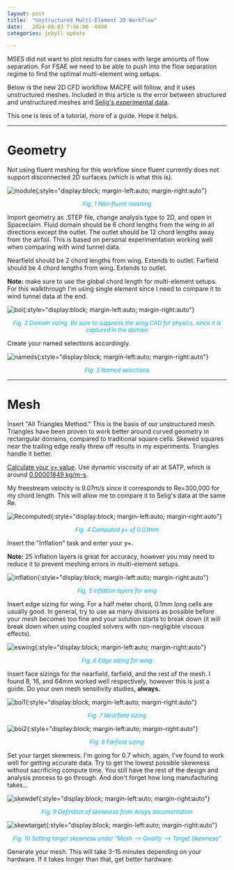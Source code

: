 ```yaml
---
layout: post
title:  "Unstructured Multi-Element 2D Workflow"
date:   2024-08-03 7:46:00 -0400
categories: jekyll update

---
```

MSES did not want to plot results for cases with large amounts of flow separation. For FSAE we need to be able to push into the flow separation regime to find the optimal multi-element wing setups.

Below is the new 2D CFD workflow MACFE will follow, and it uses unstructured meshes. Included in this article is the error between structured and unstructured meshes and [Selig's experimental data](https://m-selig.ae.illinois.edu/pd.html).

This one is less of a tutorial, more of a guide. Hope it helps.

---
# Geometry
Not using fluent meshing for this workflow since fluent currently does not support disconnected 2D surfaces (which is what this is).

![module](/assets/images/module.jpg){:style="display:block; margin-left:auto; margin-right:auto"}
<p align = "center"><font size = "2" color="#00aaff"><i>Fig. 1 Non-fluent meshing</i></font></p>

Import geometry as .STEP file, change analysis type to 2D, and open in Spaceclaim. Fluid domain should be 6 chord lengths from the wing in all directions except the outlet. The outlet should be 12 chord lengths away from the airfoil. This is based on personal experimentation working well when comparing with wind tunnel data.

Nearfield should be 2 chord lengths from wing. Extends to outlet. Farfield should be 4 chord lengths from wing. Extends to outlet.

**Note:** make sure to use the global chord length for multi-element setups. For this walkthrough I'm using single element since I need to compare it to wind tunnel data at the end.

![boi](/assets/images/boi.jpg){:style="display:block; margin-left:auto; margin-right:auto"}
<p align = "center"><font size = "2" color="#00aaff"><i>Fig. 2 Domain sizing. Be sure to suppress the wing CAD for physics, since it is captured in the domain</i></font></p>

Create your named selections accordingly.

![nameds](/assets/images/nameds.jpg){:style="display:block; margin-left:auto; margin-right:auto"}
<p align = "center"><font size = "2" color="#00aaff"><i>Fig. 3 Named selections</i></font></p>

---
# Mesh
Insert "All Triangles Method." This is the basis of our unstructured mesh. Triangles have been proven to work better around curved geometry in rectangular domains, compared to traditional square cells. Skewed squares near the trailing edge really threw off results in my experiments. Triangles handle it better.

[Calculate your y+ value](https://www.cadence.com/en_US/home/tools/system-analysis/computational-fluid-dynamics/y-plus.html). Use dynamic viscosity of air at SATP, which is around [0.00001849 kg/m-s](https://www.engineersedge.com/physics/viscosity_of_air_dynamic_and_kinematic_14483.htm#:~:text=At%2025%20%C2%B0C%2C%20the,the%20kinematic%20viscosity%2015.7%20cSt.).

My freestream velocity is 9.07m/s since it corresponds to Re=300,000 for my chord length. This will allow me to compare it to Selig's data at the same Re.

![Recomputed](/assets/images/Recomputed.jpg){:style="display:block; margin-left:auto; margin-right:auto"}
<p align = "center"><font size = "2" color="#00aaff"><i>Fig. 4 Computed y+ of 0.03mm</i></font></p>

Insert the "Inflation" task and enter your y+.

**Note:** 25 inflation layers is great for accuracy, however you may need to reduce it to prevent meshing errors in multi-element setups.

![inflation](/assets/images/inflation.jpg){:style="display:block; margin-left:auto; margin-right:auto"}
<p align = "center"><font size = "2" color="#00aaff"><i>Fig. 5 Inflation layers for wing</i></font></p>

Insert edge sizing for wing. For a half meter chord, 0.1mm long cells are usually good. In general, try to use as many divisions as possible before your mesh becomes too fine and your solution starts to break down (it will break down when using coupled solvers with non-negligible viscous effects).

![eswing](/assets/images/eswing.jpg){:style="display:block; margin-left:auto; margin-right:auto"}
<p align = "center"><font size = "2" color="#00aaff"><i>Fig. 6 Edge sizing for wing</i></font></p>

Insert face sizings for the nearfield, farfield, and the rest of the mesh. I found 8, 16, and 64mm worked well respectively, however this is just a guide. Do your own mesh sensitivity studies, **always**.

![boi1](/assets/images/boi1.jpg){:style="display:block; margin-left:auto; margin-right:auto"}
<p align = "center"><font size = "2" color="#00aaff"><i>Fig. 7 Nearfield sizing</i></font></p>

![boi2](/assets/images/boi2.jpg){:style="display:block; margin-left:auto; margin-right:auto"}
<p align = "center"><font size = "2" color="#00aaff"><i>Fig. 8 Farfield sizing</i></font></p>

Set your target skewness. I'm going for 0.7 which, again, I've found to work well for getting accurate data. Try to get the lowest possible skewness without sacrificing compute time. You still have the rest of the design and analysis process to go through. And don't forget how long manufacturing takes...

![skewdef](/assets/images/skewdef.jpg){:style="display:block; margin-left:auto; margin-right:auto"}
<p align = "center"><font size = "2" color="#00aaff"><i>Fig. 9 Definition of skewness from Ansys documentation</i></font></p>

![skewtarget](/assets/images/skewtarget.jpg){:style="display:block; margin-left:auto; margin-right:auto"}
<p align = "center"><font size = "2" color="#00aaff"><i>Fig. 10 Setting target skewness under "Mesh --> Quality --> Target Skewness"</i></font></p>

Generate your mesh. This will take 3-15 minutes depending on your hardware. If it takes longer than that, get better hardware.











